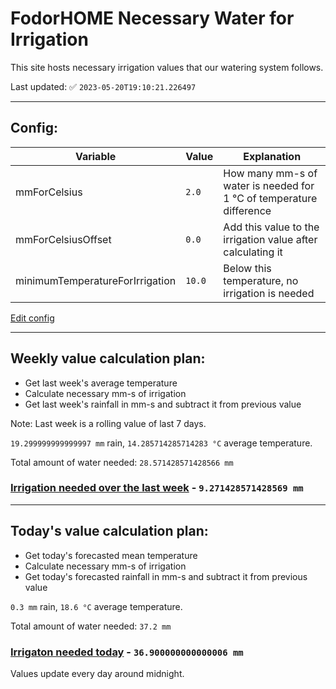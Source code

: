 # FodorHOME Necessary Water for Irrigation

This site hosts necessary irrigation values that our watering system follows.

Last updated: ✅ `2023-05-20T19:10:21.226497`

---

## Config:

| Variable | Value | Explanation |
|-------|--------|---------|
| mmForCelsius | `2.0` | How many mm-s of water is needed for 1 °C of temperature difference |
| mmForCelsiusOffset | `0.0` | Add this value to the irrigation value after calculating it |
| minimumTemperatureForIrrigation | `10.0` | Below this temperature, no irrigation is needed |

[Edit config](https://github.com/RedyAu/irrigation/edit/main/config.json)

---

## Weekly value calculation plan:
 - Get last week's average temperature
 - Calculate necessary mm-s of irrigation
 - Get last week's rainfall in mm-s and subtract it from previous value

Note: Last week is a rolling value of last 7 days.

`19.299999999999997 mm` rain, `14.285714285714283 °C` average temperature.

Total amount of water needed: `28.571428571428566 mm`

### [Irrigation needed over the last week](lastweek.txt) - `9.271428571428569 mm`

---

## Today's value calculation plan:
 - Get today's forecasted mean temperature
 - Calculate necessary mm-s of irrigation
 - Get today's forecasted rainfall in mm-s and subtract it from previous value

`0.3 mm` rain, `18.6 °C` average temperature.

Total amount of water needed: `37.2 mm`

### [Irrigaton needed today](today.txt) - `36.900000000000006 mm`

Values update every day around midnight.
